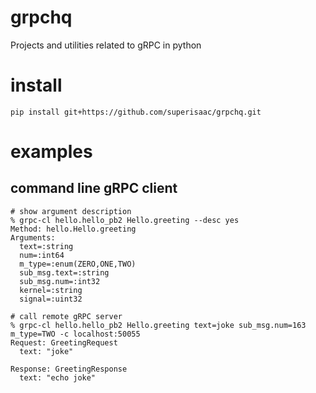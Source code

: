 # grpchq
Projects and utilities related to gRPC in python

# install
```shell
pip install git+https://github.com/superisaac/grpchq.git
```

# examples
## command line gRPC client

```shell
# show argument description
% grpc-cl hello.hello_pb2 Hello.greeting --desc yes
Method: hello.Hello.greeting
Arguments:
  text=:string
  num=:int64
  m_type=:enum(ZERO,ONE,TWO)
  sub_msg.text=:string
  sub_msg.num=:int32
  kernel=:string
  signal=:uint32

# call remote gRPC server
% grpc-cl hello.hello_pb2 Hello.greeting text=joke sub_msg.num=163 m_type=TWO -c localhost:50055
Request: GreetingRequest
  text: "joke"

Response: GreetingResponse
  text: "echo joke"
```

